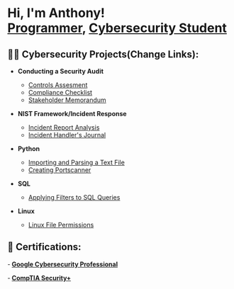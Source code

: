 <h1>Hi, I'm Anthony! <br/><a href="https://github.com/CyberAnt-Coder">Programmer</a>, <a href="www.linkedin.com/in/anthonythanh-tran">Cybersecurity Student</a>
<h2>👨‍💻 Cybersecurity Projects(Change Links):</h2>

- <b>Conducting a Security Audit</b>
  - [Controls Assesment](https://github.com/CyberAnt-Coder/Controls-Assesment)
  - [Compliance Checklist](https://github.com/CyberAnt-Coder/Compliance-Checklist)
  - [Stakeholder Memorandum](https://github.com/CyberAnt-Coder/Stakeholder-Memorandum)

- <b>NIST Framework/Incident Response</b>
  - [Incident Report Analysis](https://github.com/CyberAnt-Coder/Incident-Report-Analysis)
  - [Incident Handler's Journal](https://github.com/CyberAnt-Coder/Incident-Handlers-Journal)

- <b>Python</b>
  - [Importing and Parsing a Text File](htt)
  - [Creating Portscanner](ht)

- <b>SQL</b>
  - [Applying Filters to SQL Queries](ht)

- <b>Linux</b>
  - [Linux File Permissions](ht)

<h2>📄 Certifications:</h2>

-<b> [Google Cybersecurity Professional](https://www.credly.com/badges/6a72d63a-71e7-4946-a08e-b5e2b36dcadf/public_url)</b>

-<b> [CompTIA Security+](https://www.credly.com/badges/97a5eb80-d8f1-4875-a637-626067985dd7/public_url)</b>

<!--
**joshmadakor1/joshmadakor1** is a ✨ _special_ ✨ repository because its `README.md` (this file) appears on your GitHub profile.

Here are some ideas to get you started:

- 🔭 I’m currently working on ...
- 🌱 I’m currently learning ...
- 👯 I’m looking to collaborate on ...
- 🤔 I’m looking for help with ...
- 💬 Ask me about ...
- 📫 How to reach me: ...
- 😄 Pronouns: ...
- ⚡ Fun fact: ...
-->
